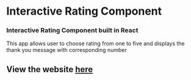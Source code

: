 # Interactive Rating Component

### Interactive Rating Component built in React

This app allows user to choose rating from one to five and displays the thank you message with corresponding number

## View the website [here](https://alexchachkhiani.github.io/interactive-rating-component/)
